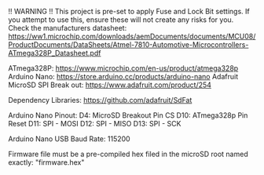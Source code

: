 !! WARNING !!
This project is pre-set to apply Fuse and Lock Bit settings. 
If you attempt to use this, ensure these will not create any risks for you.
Check the manufacturers datasheet: https://ww1.microchip.com/downloads/aemDocuments/documents/MCU08/ProductDocuments/DataSheets/Atmel-7810-Automotive-Microcontrollers-ATmega328P_Datasheet.pdf

ATmega328P: https://www.microchip.com/en-us/product/atmega328p
Arduino Nano: https://store.arduino.cc/products/arduino-nano
Adafruit MicroSD SPI Break out: https://www.adafruit.com/product/254

Dependency Libraries: https://github.com/adafruit/SdFat

Arduino Nano Pinout:
  D4: MicroSD Breakout Pin CS
  D10: ATmega328p Pin Reset
  D11: SPI - MOSI
  D12: SPI - MISO
  D13: SPI - SCK
  
Arduino Nano USB Baud Rate: 115200

Firmware file must be a pre-compiled hex filed in the microSD root named exactly: "firmware.hex" 
